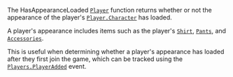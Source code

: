 The HasAppearanceLoaded [`Player`](https://create.roblox.com/docs/reference/engine/classes/Player) function returns whether or not the
appearance of the player's [`Player.Character`](https://create.roblox.com/docs/reference/engine/classes/Player#Character) has loaded.

A player's appearance includes items such as the player's [`Shirt`](https://create.roblox.com/docs/reference/engine/classes/Shirt),
[`Pants`](https://create.roblox.com/docs/reference/engine/classes/Pants), and [`Accessories`](https://create.roblox.com/docs/reference/engine/classes/Accessory).

This is useful when determining whether a player's appearance has loaded
after they first join the game, which can be tracked using the
[`Players.PlayerAdded`](https://create.roblox.com/docs/reference/engine/classes/Players#PlayerAdded) event.